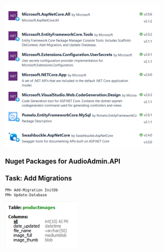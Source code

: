 ![GitHub Logo](/AudioAdmin.API/Resources/NugetPackagesAPI.png)

## Nuget Packages for AudioAdmin.API
 
 ## Task: Add Migrations
 
 ```
 PM> Add-Migration InitDb
 PM> Update-Database
 ```

 ![GitHub Logo](/AudioAdmin.API/Resources/ProductImageTable.png)
 
